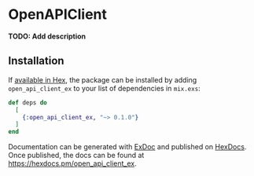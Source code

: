 # OpenAPIClient

**TODO: Add description**

## Installation

If [available in Hex](https://hex.pm/docs/publish), the package can be installed
by adding `open_api_client_ex` to your list of dependencies in `mix.exs`:

```elixir
def deps do
  [
    {:open_api_client_ex, "~> 0.1.0"}
  ]
end
```

Documentation can be generated with [ExDoc](https://github.com/elixir-lang/ex_doc)
and published on [HexDocs](https://hexdocs.pm). Once published, the docs can
be found at <https://hexdocs.pm/open_api_client_ex>.

